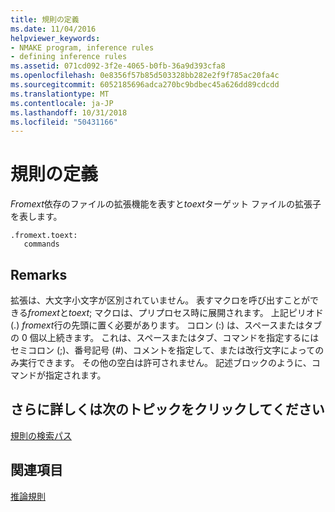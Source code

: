```yaml
---
title: 規則の定義
ms.date: 11/04/2016
helpviewer_keywords:
- NMAKE program, inference rules
- defining inference rules
ms.assetid: 071cd092-3f2e-4065-b0fb-36a9d393cfa8
ms.openlocfilehash: 0e8356f57b85d503328bb282e2f9f785ac20fa4c
ms.sourcegitcommit: 6052185696adca270bc9bdbec45a626dd89cdcdd
ms.translationtype: MT
ms.contentlocale: ja-JP
ms.lasthandoff: 10/31/2018
ms.locfileid: "50431166"
---
```

# <a name="defining-a-rule"></a>規則の定義

*Fromext*依存のファイルの拡張機能を表すと*toext*ターゲット ファイルの拡張子を表します。

```
.fromext.toext:
   commands
```

## <a name="remarks"></a>Remarks

拡張は、大文字小文字が区別されていません。 表すマクロを呼び出すことができる*fromext*と*toext*; マクロは、プリプロセス時に展開されます。 上記ピリオド (.) *fromext*行の先頭に置く必要があります。 コロン (:) は、スペースまたはタブの 0 個以上続きます。 これは、スペースまたはタブ、コマンドを指定するにはセミコロン (;)、番号記号 (#)、コメントを指定して、または改行文字によってのみ実行できます。 その他の空白は許可されません。 記述ブロックのように、コマンドが指定されます。

## <a name="what-do-you-want-to-know-more-about"></a>さらに詳しくは次のトピックをクリックしてください

[規則の検索パス](../build/search-paths-in-rules.md)

## <a name="see-also"></a>関連項目

[推論規則](../build/inference-rules.md)